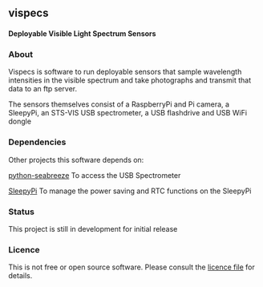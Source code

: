 ## vispecs

#### Deployable Visible Light Spectrum Sensors

### About
Vispecs is software to run deployable sensors that sample
wavelength intensities in the visible spectrum and take photographs
and transmit that data to an ftp server.

The sensors themselves consist of a RaspberryPi and Pi camera,
a SleepyPi, an STS-VIS USB spectrometer, a USB flashdrive and USB
WiFi dongle


### Dependencies
Other projects this software depends on:

[python-seabreeze](https://github.com/ap--/python-seabreeze) To access the USB Spectrometer

[SleepyPi](https://github.com/SpellFoundry/SleepyPi) To manage the power saving and RTC functions on the SleepyPi


### Status
This project is still in development for initial release

### Licence
This is not free or open source software. Please consult the [licence file](https://github.com/alisdairrobertson/vispecs/blob/master/LICENCE.md) for details.
